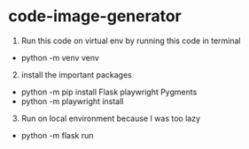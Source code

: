 # code-image-generator
1. Run this code on virtual env by running this code in terminal
- python -m venv venv
2. install the important packages
- python -m pip install Flask playwright Pygments
- python -m playwright install
3. Run on local environment because I was too lazy
- python -m flask run
